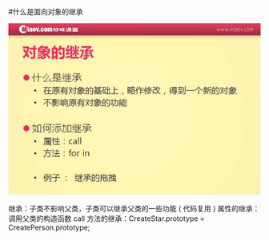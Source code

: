 #什么是面向对象的继承

![](image/screenshot_1495032624122.png)

继承：子类不影响父类，子类可以继承父类的一些功能 ( 代码复用 )
属性的继承：调用父类的构造函数 call
方法的继承：CreateStar.prototype = CreatePerson.prototype;

